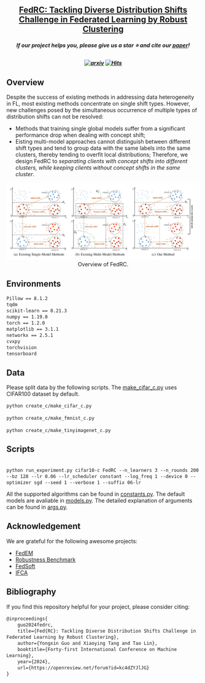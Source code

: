 <h2 align="center"> <a href="https://arxiv.org/abs/2301.12379">FedRC: Tackling Diverse Distribution Shifts Challenge in Federated Learning by Robust Clustering</a></h2>

<h5 align="center"> If our project helps you, please give us a star ⭐ and cite our <a href="#bibliography">paper</a>!</h2>
<h5 align="center">

[![arxiv](https://img.shields.io/badge/Arxiv-2301.12379-b31b1b.svg?logo=arXiv)](https://arxiv.org/abs/2301.12379)
[![Hits](https://hits.seeyoufarm.com/api/count/incr/badge.svg?url=https%3A%2F%2Fgithub.com%2FLINs-lab%2FFedRC&count_bg=%2379C83D&title_bg=%23555555&icon=&icon_color=%23E7E7E7&title=hits&edge_flat=false)](https://hits.seeyoufarm.com)

## Overview

Despite the success of existing methods in addressing data heterogeneity in FL, most existing methods concentrate on single shift types. However, new challenges posed by the simultaneous occurrence of multiple types of distribution shifts can not be resolved:
- Methods that training single global models suffer from a significant performance drop when dealing with concept shift;
- Eisting multi-model approaches cannot distinguish between different shift types and tend to group data with the same labels into the same clusters, thereby tending to overfit local distributions;
Therefore, we design FedRC to *separating clients with concept shifts into different clusters, while keeping clients without concept shifts in the same cluster*.

<div align="center">
    <img src="assets/overview.png" alt="Overview of FedRC" width="700"/>
    <br/>
    <figcaption>Overview of FedRC.</figcaption>
</div>

## Environments

```
Pillow == 8.1.2
tqdm
scikit-learn == 0.21.3
numpy == 1.19.0
torch == 1.2.0
matplotlib == 3.1.1
networkx == 2.5.1
cvxpy
torchvision
tensorboard
```

## Data

Please split data by the following scripts. The [make_cifar_c.py](create_c/make_cifar_c.py) uses CIFAR100 dataset by default.
```
python create_c/make_cifar_c.py

python create_c/make_fmnist_c.py

python create_c/make_tinyimagenet_c.py
```


## Scripts

```

python run_experiment.py cifar10-c FedRC --n_learners 3 --n_rounds 200 --bz 128 --lr 0.06 --lr_scheduler constant --log_freq 1 --device 0 --optimizer sgd --seed 1 --verbose 1 --suffix 06-lr

```
All the supported algorithms can be found in [constants.py](utils/constants.py). The default models are avaliable in [models.py](models.py). The detailed explanation of arguments can be found in [args.py](utils/args.py).

## Acknowledgement
We are grateful for the following awesome projects:
* [FedEM](https://github.com/omarfoq/FedEM)
* [Robustness Benchmark](https://github.com/hendrycks/robustness)
* [FedSoft](https://github.com/ycruan/FedSoft)
* [IFCA](https://github.com/jichan3751/ifca)

## Bibliography
If you find this repository helpful for your project, please consider citing:
```
@inproceedings{
    guo2024fedrc,
    title={Fed{RC}: Tackling Diverse Distribution Shifts Challenge in Federated Learning by Robust Clustering},
    author={Yongxin Guo and Xiaoying Tang and Tao Lin},
    booktitle={Forty-first International Conference on Machine Learning},
    year={2024},
    url={https://openreview.net/forum?id=kc4dZYJlJG}
}
```